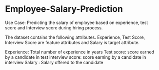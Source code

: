 # Employee-Salary-Prediction

Use Case: Predicting the salary of employee based on experience, test score and Interview score during hiring process.

The dataset contains the following attributes.
Experience, Test Score, Interview Score are feature attributes and Salary is target attribute.

Experience: Total number of experience in years
Test score: score earned by a candidate in test
interview score: score earning by a candidate in interview
Salary : Salary offered to the candidate
